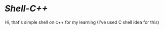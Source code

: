 # ***Shell-C++***

Hi, that's simple shell on c++ for my learning (I've used C shell idea for this)
